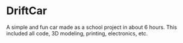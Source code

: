 
# DriftCar

A simple and fun car made as a school project in about 6 hours. This included all code, 3D modeling, printing, electronics, etc.